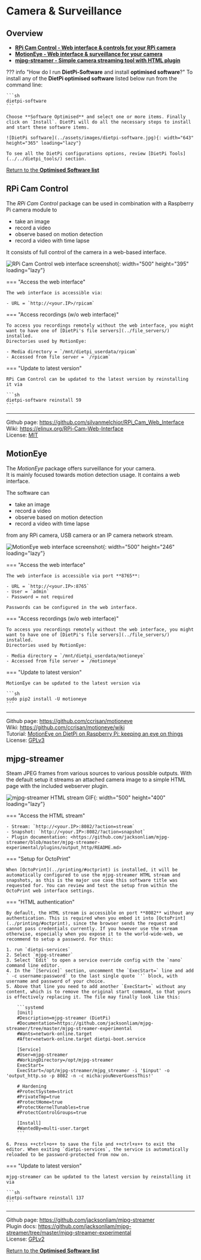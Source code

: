 # Camera & Surveillance

## Overview

- [**RPi Cam Control - Web interface & controls for your RPi camera**](#rpi-cam-control)
- [**MotionEye - Web interface & surveillance for your camera**](#motioneye)
- [**mjpg-streamer - Simple camera streaming tool with HTML plugin**](#mjpg-streamer)

??? info "How do I run **DietPi-Software** and install **optimised software**?"
    To install any of the **DietPi optimised software** listed below run from the command line:

    ```sh
    dietpi-software
    ```

    Choose **Software Optimised** and select one or more items. Finally click on `Install`. DietPi will do all the necessary steps to install and start these software items.

    ![DietPi software](../assets/images/dietpi-software.jpg){: width="643" height="365" loading="lazy"}

    To see all the DietPi configurations options, review [DietPi Tools](../../dietpi_tools/) section.

[Return to the **Optimised Software list**](../../software/)

## RPi Cam Control

The *RPi Cam Control* package can be used in combination with a Raspberry Pi camera module to

- take an image
- record a video
- observe based on motion detection
- record a video with time lapse

It consists of full control of the camera in a web-based interface.

![RPi Cam Control web interface screenshot](../assets/images/dietpi-software-camera-rpicamcontrol.png){: width="500" height="395" loading="lazy"}

=== "Access the web interface"

    The web interface is accessible via:

    - URL = `http://<your.IP>/rpicam`

=== "Access recordings (w/o web interface)"

    To access you recordings remotely without the web interface, you might want to have one of [DietPi's file servers](../file_servers/) installed.  
    Directories used by MotionEye:

    - Media directory = `/mnt/dietpi_userdata/rpicam`
    - Accessed from file server = `/rpicam`

=== "Update to latest version"

    RPi Cam Control can be updated to the latest version by reinstalling it via

    ```sh
    dietpi-software reinstall 59
    ```

***

Github page: <https://github.com/silvanmelchior/RPi_Cam_Web_Interface>  
Wiki: <https://elinux.org/RPi-Cam-Web-Interface>  
License: [MIT](https://github.com/silvanmelchior/RPi_Cam_Web_Interface/blob/master/LICENSE.txt)

## MotionEye

The *MotionEye* package offers surveillance for your camera.  
It is mainly focused towards motion detection usage. It contains a web interface.

The software can

- take an image
- record a video
- observe based on motion detection
- record a video with time lapse

from any RPi camera, USB camera or an IP camera network stream.

![MotionEye web interface screenshot](../assets/images/dietpi-software-camera-motioneye.png){: width="500" height="246" loading="lazy"}

=== "Access the web interface"

    The web interface is accessible via port **8765**:

    - URL = `http://<your.IP>:8765`
    - User = `admin`
    - Password = not required

    Passwords can be configured in the web interface.

=== "Access recordings (w/o web interface)"

    To access you recordings remotely without the web interface, you might want to have one of [DietPi's file servers](../file_servers/) installed.  
    Directories used by MotionEye:

    - Media directory = `/mnt/dietpi_userdata/motioneye`
    - Accessed from file server = `/motioneye`

=== "Update to latest version"

    MotionEye can be updated to the latest version via

    ```sh
    sudo pip2 install -U motioneye
    ```

***

Github page: <https://github.com/ccrisan/motioneye>  
Wiki: <https://github.com/ccrisan/motioneye/wiki>  
Tutorial: [MotionEye on DietPi on Raspberry Pi: keeping an eye on things](https://mansfield-devine.com/speculatrix/2018/12/motioneye-on-dietpi-on-raspberry-pi/)  
License: [GPLv3](https://github.com/ccrisan/motioneye/blob/dev/LICENSE)

## mjpg-streamer

Steam JPEG frames from various sources to various possible outputs. With the default setup it streams an attached camera image to a simple HTML page with the included webserver plugin.

![mjpg-streamer HTML stream GIF](../assets/images/mjpg-streamer.gif){: width="500" height="400" loading="lazy"}

=== "Access the HTML stream"

    - Stream: `http://<your.IP>:8082/?action=stream`
    - Snapshot: `http://<your.IP>:8082/?action=snapshot`
    - Plugin documentation: <https://github.com/jacksonliam/mjpg-streamer/blob/master/mjpg-streamer-experimental/plugins/output_http/README.md>

=== "Setup for OctoPrint"

    When [OctoPrint](../printing/#octprint) is installed, it will be automatically configured to use the mjpg-streamer HTML stream and snapshots, as this is the major use case this software title was requested for. You can review and test the setup from within the OctoPrint web interface settings.

=== "HTML authentication"

    By default, the HTML stream is accessible on port **8082** without any authentication. This is required when you embed it into [OctoPrint](../printing/#octprint), since the browser sends the request and cannot pass credentials currently. If you however use the stream otherwise, especially when you expose it to the world-wide-web, we recommend to setup a password. For this:

    1. run `dietpi-services`
    2. Select `mjpg-streamer`
    3. Select `Edit` to open a service override config with the `nano` command line editor.
    4. In the `[Service]` section, uncomment the `ExecStart=` line and add ` -c username:password` to the last single quote `'` block, with username and password of your choice.
    5. Above that line you need to add another `ExecStart=` without any content, which is to remove the original start command, so that yours is effectively replacing it. The file may finally look like this:
 
        ```systemd
        [Unit]
        #Description=mjpg-streamer (DietPi)
        #Documentation=https://github.com/jacksonliam/mjpg-streamer/tree/master/mjpg-streamer-experimental
        #Wants=network-online.target
        #After=network-online.target dietpi-boot.service

        [Service]
        #User=mjpg-streamer
        #WorkingDirectory=/opt/mjpg-streamer
        ExecStart=
        ExecStart=/opt/mjpg-streamer/mjpg_streamer -i '$input' -o 'output_http.so -p 8082 -n -c micha:youNeverGuessThis!'

        # Hardening
        #ProtectSystem=strict
        #PrivateTmp=true
        #ProtectHome=true
        #ProtectKernelTunables=true
        #ProtectControlGroups=true

        [Install]
        #WantedBy=multi-user.target
        ```

    6. Press ++ctrl+o++ to save the file and ++ctrl+x++ to exit the editor. When exiting `dietpi-services`, the service is automatically reloaded to be password-protected from now on.

=== "Update to latest version"

    mjpg-streamer can be updated to the latest version by reinstalling it via

    ```sh
    dietpi-software reinstall 137
    ```

***

Github page: <https://github.com/jacksonliam/mjpg-streamer>  
Plugin docs: <https://github.com/jacksonliam/mjpg-streamer/tree/master/mjpg-streamer-experimental>  
License: [GPLv2](https://github.com/jacksonliam/mjpg-streamer#license)

[Return to the **Optimised Software list**](../../software/)
